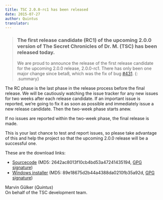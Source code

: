```yaml
---
title: TSC 2.0.0-rc1 has been released
date: 2015-07-27
author: Quintus
translator:
---
```


> ### The first release candidate (RC1) of the upcoming 2.0.0 version of The Secret Chronicles of Dr. M. (TSC) has been released today.
>
> We are proud to announce the release of the first release candidate
> for the upcoming 2.0.0 release, 2.0.0-rc1. There has only been one
> major change since beta8, which was the fix of bug [#431][1].
{: .summary}

The RC phase is the last phase in the release process before the final
release. We will be cautiously watching the issue tracker for any new
issues for two weeks after each release candidate. If an important issue
is reported, we’re going to fix it as soon as possible and immediately
issue a new release candidate. Then the two-week phase starts anew.

If no issues are reported within the two-week phase, the final release
is made.

This is your last chance to test and report issues, so please take
advantage of this and help the project so that the upcoming 2.0.0
release will be a successful one.

These are the download links:

* [Sourcecode][2] (MD5: 2642ac8013f10cb4bd53a47241435194, [GPG
  signature][3])
* [Windows installer][4] (MD5: 89e18675d2b44a4388da0210fb35a92d, [GPG
  signature][5])

Marvin Gülker (_Quintus_)<br/>
On behalf of the TSC development team.

[1]: https://github.com/Secretchronicles/TSC/issues/431
[2]: ftp://ftp.secretchronicles.de/releases/TSC-2.0.0-rc1.tar.xz
[3]: ftp://ftp.secretchronicles.de/releases/TSC-2.0.0-rc1.tar.xz.sig
[4]: ftp://ftp.secretchronicles.de/releases/TSC-2.0.0-rc1-win32.exe
[5]: ftp://ftp.secretchronicles.de/releases/TSC-2.0.0-rc1-win32.exe.sig
